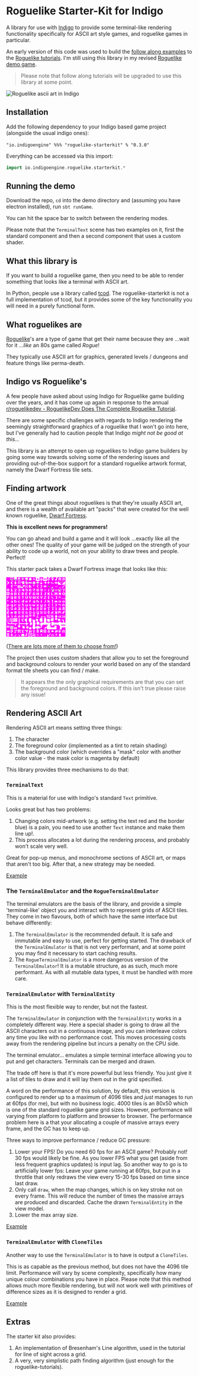 # Roguelike Starter-Kit for Indigo

A library for use with [Indigo](https://indigoengine.io/) to provide some terminal-like rendering functionality specifically for ASCII art style games, and roguelike games in particular.

An early version of this code was used to build the [follow along examples](https://github.com/davesmith00000/roguelike-tutorial) to the [Roguelike tutorials](http://rogueliketutorials.com/). I'm still using this library in my revised [Roguelike demo game](https://github.com/davesmith00000/roguelike).

> Please note that follow along tutorials will be upgraded to use this library at some point.

![Roguelike ascii art in Indigo](/roguelike.gif "Roguelike ascii art in Indigo")

## Installation

Add the following dependency to your Indigo based game project (alongside the usual indigo ones):

`"io.indigoengine" %%% "roguelike-starterkit" % "0.3.0"`

Everything can be accessed via this import:

```scala
import io.indigoengine.roguelike.starterkit.*
```

## Running the demo

Download the repo, `cd` into the demo directory and (assuming you have electron installed), run `sbt runGame`.

You can hit the space bar to switch between the rendering modes.

Please note that the `TerminalText` scene has two examples on it, first the standard component and then a second component that uses a custom shader.

## What this library is

If you want to build a roguelike game, then you need to be able to render something that looks like a terminal with ASCII art.

In Python, people use a library called [tcod](https://python-tcod.readthedocs.io/en/latest/). The roguelike-starterkit is not a full implementation of tcod, but it provides some of the key functionality you will need in a purely functional form.

## What roguelikes are

[Roguelike](https://en.wikipedia.org/wiki/Roguelike)'s are a type of game that get their name because they are ...wait for it ..._like_ an 80s game called _Rogue_!

They typically use ASCII art for graphics, generated levels / dungeons and feature things like perma-death.

## Indigo vs Roguelike's

A few people have asked about using Indigo for Roguelike game building over the years, and it has come up again in response to the annual [r/roguelikedev - RoguelikeDev Does The Complete Roguelike Tutorial](https://www.reddit.com/r/roguelikedev/comments/o5x585/roguelikedev_does_the_complete_roguelike_tutorial/).

There are some specific challenges with regards to Indigo rendering the seemingly straightforward graphics of a roguelike that I won't go into here, but I've generally had to caution people that Indigo _might not be good at this..._

This library is an attempt to open up roguelikes to Indigo game builders by going some way towards solving some of the rendering issues and providing out-of-the-box support for a standard roguelike artwork format, namely the Dwarf Fortress tile sets.

## Finding artwork

One of the great things about roguelikes is that they're usually ASCII art, and there is a wealth of available art "packs" that were created for the well known roguelike, [Dwarf Fortress](https://en.wikipedia.org/wiki/Dwarf_Fortress).

**This is excellent news for programmers!**

You can go ahead and build a game and it will look ...exactly like all the other ones! The quality of your game will be judged on the strength of your ability to code up a world, not on your ability to draw trees and people. Perfect!

This starter pack takes a Dwarf Fortress image that looks like this:

![A dwarf fortress tile map](demo/assets/Anikki_square_10x10.png "A dwarf fortress tile map")

([There are lots more of them to choose from!](https://dwarffortresswiki.org/Tileset_repository))

The project then uses custom shaders that allow you to set the foreground and background colours to render your world based on any of the standard format tile sheets you can find / make.

> It appears the the only graphical requirements are that you can set the foreground and background colors. If this isn't true please raise any issue!

## Rendering ASCII Art

Rendering ASCII art means setting three things:

1. The character
1. The foreground color (implemented as a tint to retain shading)
1. The background color (which overrides a "mask" color with another color value - the mask color is magenta by default)

This library provides three mechanisms to do that:

### `TerminalText`

This is a material for use with Indigo's standard `Text` primitive.

Looks great but has two problems:

1. Changing colors mid-artwork (e.g. setting the text red and the border blue) is a pain, you need to use another `Text` instance and make them line up!.
2. This process allocates a lot during the rendering process, and probably won't scale very well.

Great for pop-up menus, and monochrome sections of ASCII art, or maps that aren't too big. After that, a new strategy may be needed.

[Example](https://github.com/PurpleKingdomGames/roguelike-starterkit/blob/main/demo/src/main/scala/demo/TerminalTextScene.scala)

### The `TerminalEmulator` and the `RogueTerminalEmulator`

The terminal emulators are the basis of the library, and provide a simple 'terminal-like' object you and interact with to represent grids of ASCII tiles. They come in two flavours, both of which have the same interface but behave differently:

1. The `TerminalEmulator` is the recommended default. It is safe and immutable and easy to use, perfect for getting started. The drawback of the `TerminalEmulator` is that is not very performant, and at some point you may find it necessary to start caching results.
2. The `RogueTerminalEmulator` is a more dangerous version of the `TerminalEmulator`! It is a mutable structure, as as such, much more performant. As with all mutable data types, it must be handled with more care.

### `TerminalEmulator` with `TerminalEntity`

This is the most flexible way to render, but not the fastest.

The `TerminalEmulator` in conjunction with the `TerminalEntity` works in a completely different way. Here a special shader is going to draw all the ASCII characters out in a continuous image, and you can interleave colors any time you like with no performance cost. This moves processing costs away from the rendering pipeline but incurs a penalty on the CPU side.

The terminal emulator... emulates a simple terminal interface allowing you to put and get characters. Terminals can be merged and drawn.

The trade off here is that it's more powerful but less friendly. You just give it a list of tiles to draw and it will lay them out in the grid specified.

A word on the performance of this solution, by default, this version is configured to render up to a maximum of 4096 tiles and _just_ manages to run at 60fps (for me), but with no business logic. 4000 tiles is an 80x50 which is one of the standard roguelike game grid sizes. However, performance will varying from platform to platform and browser to browser. The performance problem here is a that your allocating a couple of massive arrays every frame, and the GC has to keep up.

Three ways to improve performance / reduce GC pressure:

1. Lower your FPS! Do you need 60 fps for an ASCII game? Probably not! 30 fps would likely be fine. As you lower FPS what you get (aside from less frequent graphics updates) is input lag. So another way to go is to artificially lower fps: Leave your game running at 60fps, but put in a throttle that only redraws the view every 15-30 fps based on time since last draw.
2. Only call `draw`, when the map changes, which is on key stroke not on every frame. This will reduce the number of times the massive arrays are produced and discarded. Cache the drawn `TerminalEntity` in the view model.
3. Lower the max array size.

[Example](https://github.com/PurpleKingdomGames/roguelike-starterkit/blob/main/demo/src/main/scala/demo/TerminalEmulatorScene.scala)

### `TerminalEmulator` with `CloneTiles`

Another way to use the `TerminalEmulator` is to have is output a `CloneTiles`.

This is as capable as the previous method, but does not have the 4096 tile limit. Performance will vary by scene complexity, specifically how many unique colour combinations you have in place. Please note that this method allows much more flexible rendering, but will not work well with primitives of difference sizes as it is designed to render a grid.

[Example](https://github.com/PurpleKingdomGames/roguelike-starterkit/blob/main/demo/src/main/scala/demo/CloneTilesScene.scala)

## Extras

The starter kit also provides:

1. An implementation of Bresenham's Line algorithm, used in the tutorial for line of sight across a grid.
2. A very, very simplistic path finding algorithm (just enough for the roguelike-tutorials).

